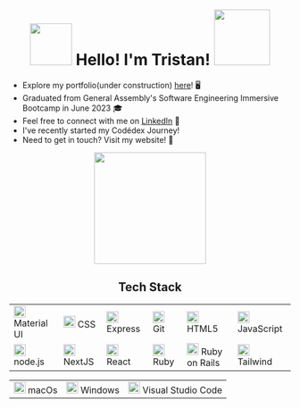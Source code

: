 <h1 align="center">
<img src="https://github.com/trstnb1998/trstnb1998/assets/106173556/30f64986-ae81-44d0-a3df-784077cca6cd" width="75px" height="75px">
Hello! I'm Tristan! 
<img src="https://github.com/trstnb1998/trstnb1998/assets/106173556/6af92c1f-c04e-4a0b-bc98-22b8e3aec12c" width="100px" height="100px">
</h1>

- Explore my portfolio(under construction) [here](https://trstnb1998.netlify.app/)! 🖥️
- Graduated from General Assembly's Software Engineering Immersive Bootcamp in June 2023 🎓
- Feel free to connect with me on [LinkedIn](https://www.linkedin.com/in/tristanb1998/) 🤝
- I've recently started my Codédex Journey!
- Need to get in touch? Visit my website! 📧
<div align="center">
  <img src="https://github.com/trstnb1998/trstnb1998/assets/106173556/702fac84-0502-46b0-a44e-43a78fc0e775" width="200px">
</div> 

<h2 align="center">Tech Stack</h2>

<table align="center">
  <tr>
    <td>
      <a href="https://mui.com/" title="MUI"
        ><img
          src="https://v4.mui.com/static/logo.png"
          alt="Material UI"
          width="21px"
          height="21px"
      /></a>
      Material UI
    </td>
    <td>
      <a href="https://www.w3.org/TR/CSS/" title="CSS3"
        ><img
          src="https://github.com/get-icon/geticon/raw/master/icons/css-3.svg"
          alt="CSS3"
          width="21px"
          height="21px"
      /></a>
      CSS
    </td>
    <td>
      <a href="https://expressjs.com/" title="Express"
        ><img
          src="https://user-images.githubusercontent.com/25181517/183859966-a3462d8d-1bc7-4880-b353-e2cbed900ed6.png"
          alt="Express"
          width="21px"
          height="21px"
      /></a>
      Express
    </td>
    <td>
      <a href="https://git-scm.com/" title="Git"
        ><img
          src="https://github.com/get-icon/geticon/raw/master/icons/git-icon.svg"
          alt="Git"
          width="21px"
          height="21px"
      /></a>
      Git
    </td>
    <td>
      <a href="https://www.w3.org/TR/html5/" title="HTML5"
        ><img
          src="https://github.com/get-icon/geticon/raw/master/icons/html-5.svg"
          alt="HTML5"
          width="21px"
          height="21px"
      /></a>
      HTML5
    </td>
    <td>
      <a
        href="https://developer.mozilla.org/en-US/docs/Web/JavaScript"
        title="JavaScript"
        ><img
          src="https://github.com/get-icon/geticon/raw/master/icons/javascript.svg"
          alt="JavaScript"
          width="21px"
          height="21px"
      /></a>
      JavaScript
    </td>
  </tr>

  <tr>
    <td>
      <a href="https://nodejs.org/" title="Node.js"
        ><img
          src="https://github.com/get-icon/geticon/raw/master/icons/nodejs-icon.svg"
          alt="Node.js"
          width="21px"
          height="21px"
      /></a>
      node.js
    </td>
    <td>
      <a href="https://nextjs.org/" title="NextJS"
        ><img
          src="https://github.com/get-icon/geticon/raw/master/icons/nextjs.svg"
          alt="NextJS"
          width="21px"
          height="21px"
      /></a>
      NextJS
    </td>
    <td>
      <a href="https://reactjs.org/" title="React"
        ><img
          src="https://github.com/get-icon/geticon/raw/master/icons/react.svg"
          alt="React"
          width="21px"
          height="21px"
      /></a>
      React
    </td>
    <td>
      <a href="https://www.ruby-lang.org/en/" title="Ruby"
        ><img
          src="https://user-images.githubusercontent.com/25181517/192603745-7d34df9e-7756-4756-a539-6a61badf7a80.png"
          alt="Ruby"
          width="21px"
          height="21px"
      /></a>
      Ruby
    </td>
    <td>
      <a
        href="[https://www.ruby-lang.org/en/](https://rubyonrails.org/)"
        title="RubyOnRails"
        ><img
          src="https://user-images.githubusercontent.com/25181517/192603748-3ac17112-3653-4257-80da-a57334b11411.png"
          alt="RubyOnRails"
          width="21px"
          height="21px"
      /></a>
      Ruby on Rails
    </td>
      <td>
      <a href="https://tailwindcss.com/" title="Sass"
        ><img
          src="https://github.com/get-icon/geticon/raw/master/icons/tailwindcss.svg"
          alt="Tailwind"
          width="21px"
          height="21px"
      /></a>
      Tailwind
    </td>
  </tr>
</table>

<table align="center">
  <tr>
    <td>
      <a href="https://support.apple.com/en-au/macos" title="macOS"
        ><img
          src="https://user-images.githubusercontent.com/25181517/186884152-ae609cca-8cf1-4175-8d60-1ce1fa078ca2.png"
          alt="macOS"
          width="21px"
          height="21px"
      /></a>
      macOs
    </td>
    <td>
      <a href="https://www.microsoft.com/en-au" title="Windows"
        ><img
          src="https://github.com/trstnb1998/trstnb1998/assets/106173556/d03ee99f-3006-436e-a070-52d5f73d4714"
          alt="Windows"
          width="21px"
          height="21px"
      /></a>
      Windows
    </td>
    <td>
      <a href="https://code.visualstudio.com/" title="VSCode"
        ><img
          src="https://user-images.githubusercontent.com/25181517/192108891-d86b6220-e232-423a-bf5f-90903e6887c3.png"
          alt="VSCode"
          width="21px"
          height="21px"
      /></a>
      Visual Studio Code
    </td>
  </tr>
</table>
<!-- ![Snake animation](https://github.com/trstnb1998/trstnb1998/blob/output/github-contribution-grid-snake.svg)
 -->
